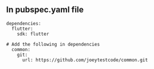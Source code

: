 <!--
This README describes the package. If you publish this package to pub.dev,
this README's contents appear on the landing page for your package.

For information about how to write a good package README, see the guide for
[writing package pages](https://dart.dev/guides/libraries/writing-package-pages).

For general information about developing packages, see the Dart guide for
[creating packages](https://dart.dev/guides/libraries/create-library-packages)
and the Flutter guide for
[developing packages and plugins](https://flutter.dev/developing-packages).
-->

## In pubspec.yaml file
    dependencies:
      flutter:  
        sdk: flutter
        
    # Add the following in dependencies
      common:  
        git:    
          url: https://github.com/joeytestcode/common.git
